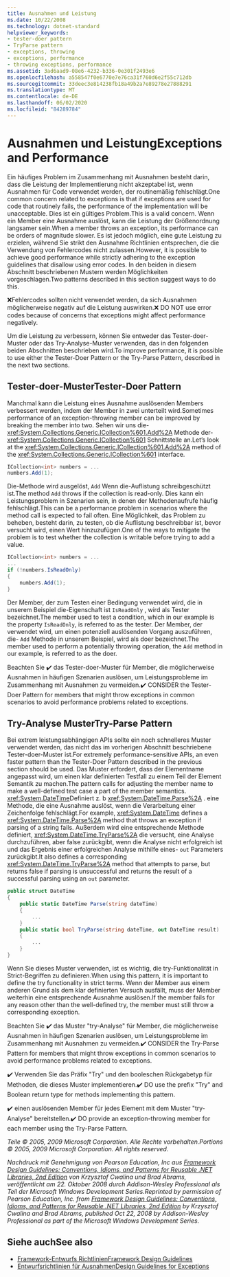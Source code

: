 ```yaml
---
title: Ausnahmen und Leistung
ms.date: 10/22/2008
ms.technology: dotnet-standard
helpviewer_keywords:
- tester-doer pattern
- TryParse pattern
- exceptions, throwing
- exceptions, performance
- throwing exceptions, performance
ms.assetid: 3ad6aad9-08e6-4232-b336-0e301f2493e6
ms.openlocfilehash: a558547f0e6770e7e76ca31f760d6e2f55c712db
ms.sourcegitcommit: 33deec3e814238fb18a49b2a7e89278e27888291
ms.translationtype: MT
ms.contentlocale: de-DE
ms.lasthandoff: 06/02/2020
ms.locfileid: "84289784"
---
```

# <a name="exceptions-and-performance"></a><span data-ttu-id="c2ae2-102">Ausnahmen und Leistung</span><span class="sxs-lookup"><span data-stu-id="c2ae2-102">Exceptions and Performance</span></span>
<span data-ttu-id="c2ae2-103">Ein häufiges Problem im Zusammenhang mit Ausnahmen besteht darin, dass die Leistung der Implementierung nicht akzeptabel ist, wenn Ausnahmen für Code verwendet werden, der routinemäßig fehlschlägt.</span><span class="sxs-lookup"><span data-stu-id="c2ae2-103">One common concern related to exceptions is that if exceptions are used for code that routinely fails, the performance of the implementation will be unacceptable.</span></span> <span data-ttu-id="c2ae2-104">Dies ist ein gültiges Problem.</span><span class="sxs-lookup"><span data-stu-id="c2ae2-104">This is a valid concern.</span></span> <span data-ttu-id="c2ae2-105">Wenn ein Member eine Ausnahme auslöst, kann die Leistung der Größenordnung langsamer sein.</span><span class="sxs-lookup"><span data-stu-id="c2ae2-105">When a member throws an exception, its performance can be orders of magnitude slower.</span></span> <span data-ttu-id="c2ae2-106">Es ist jedoch möglich, eine gute Leistung zu erzielen, während Sie strikt den Ausnahme Richtlinien entsprechen, die die Verwendung von Fehlercodes nicht zulassen.</span><span class="sxs-lookup"><span data-stu-id="c2ae2-106">However, it is possible to achieve good performance while strictly adhering to the exception guidelines that disallow using error codes.</span></span> <span data-ttu-id="c2ae2-107">In den beiden in diesem Abschnitt beschriebenen Mustern werden Möglichkeiten vorgeschlagen.</span><span class="sxs-lookup"><span data-stu-id="c2ae2-107">Two patterns described in this section suggest ways to do this.</span></span>

 <span data-ttu-id="c2ae2-108">❌Fehlercodes sollten nicht verwendet werden, da sich Ausnahmen möglicherweise negativ auf die Leistung auswirken.</span><span class="sxs-lookup"><span data-stu-id="c2ae2-108">❌ DO NOT use error codes because of concerns that exceptions might affect performance negatively.</span></span>

 <span data-ttu-id="c2ae2-109">Um die Leistung zu verbessern, können Sie entweder das Tester-doer-Muster oder das Try-Analyse-Muster verwenden, das in den folgenden beiden Abschnitten beschrieben wird.</span><span class="sxs-lookup"><span data-stu-id="c2ae2-109">To improve performance, it is possible to use either the Tester-Doer Pattern or the Try-Parse Pattern, described in the next two sections.</span></span>

## <a name="tester-doer-pattern"></a><span data-ttu-id="c2ae2-110">Tester-doer-Muster</span><span class="sxs-lookup"><span data-stu-id="c2ae2-110">Tester-Doer Pattern</span></span>
 <span data-ttu-id="c2ae2-111">Manchmal kann die Leistung eines Ausnahme auslösenden Members verbessert werden, indem der Member in zwei unterteilt wird.</span><span class="sxs-lookup"><span data-stu-id="c2ae2-111">Sometimes performance of an exception-throwing member can be improved by breaking the member into two.</span></span> <span data-ttu-id="c2ae2-112">Sehen wir uns die- <xref:System.Collections.Generic.ICollection%601.Add%2A> Methode der- <xref:System.Collections.Generic.ICollection%601> Schnittstelle an.</span><span class="sxs-lookup"><span data-stu-id="c2ae2-112">Let’s look at the <xref:System.Collections.Generic.ICollection%601.Add%2A> method of the <xref:System.Collections.Generic.ICollection%601> interface.</span></span>

```csharp
ICollection<int> numbers = ...
numbers.Add(1);
```

 <span data-ttu-id="c2ae2-113">Die-Methode wird ausgelöst, `Add` Wenn die-Auflistung schreibgeschützt ist.</span><span class="sxs-lookup"><span data-stu-id="c2ae2-113">The method `Add` throws if the collection is read-only.</span></span> <span data-ttu-id="c2ae2-114">Dies kann ein Leistungsproblem in Szenarien sein, in denen der Methodenaufrufe häufig fehlschlägt.</span><span class="sxs-lookup"><span data-stu-id="c2ae2-114">This can be a performance problem in scenarios where the method call is expected to fail often.</span></span> <span data-ttu-id="c2ae2-115">Eine Möglichkeit, das Problem zu beheben, besteht darin, zu testen, ob die Auflistung beschreibbar ist, bevor versucht wird, einen Wert hinzuzufügen.</span><span class="sxs-lookup"><span data-stu-id="c2ae2-115">One of the ways to mitigate the problem is to test whether the collection is writable before trying to add a value.</span></span>

```csharp
ICollection<int> numbers = ...
...
if (!numbers.IsReadOnly)
{
    numbers.Add(1);
}
```

 <span data-ttu-id="c2ae2-116">Der Member, der zum Testen einer Bedingung verwendet wird, die in unserem Beispiel die-Eigenschaft ist `IsReadOnly` , wird als Tester bezeichnet.</span><span class="sxs-lookup"><span data-stu-id="c2ae2-116">The member used to test a condition, which in our example is the property `IsReadOnly`, is referred to as the tester.</span></span> <span data-ttu-id="c2ae2-117">Der Member, der verwendet wird, um einen potenziell auslösenden Vorgang auszuführen, die- `Add` Methode in unserem Beispiel, wird als doer bezeichnet.</span><span class="sxs-lookup"><span data-stu-id="c2ae2-117">The member used to perform a potentially throwing operation, the `Add` method in our example, is referred to as the doer.</span></span>

 <span data-ttu-id="c2ae2-118">Beachten Sie ✔️ das Tester-doer-Muster für Member, die möglicherweise Ausnahmen in häufigen Szenarien auslösen, um Leistungsprobleme im Zusammenhang mit Ausnahmen zu vermeiden.</span><span class="sxs-lookup"><span data-stu-id="c2ae2-118">✔️ CONSIDER the Tester-Doer Pattern for members that might throw exceptions in common scenarios to avoid performance problems related to exceptions.</span></span>

## <a name="try-parse-pattern"></a><span data-ttu-id="c2ae2-119">Try-Analyse Muster</span><span class="sxs-lookup"><span data-stu-id="c2ae2-119">Try-Parse Pattern</span></span>
 <span data-ttu-id="c2ae2-120">Bei extrem leistungsabhängigen APIs sollte ein noch schnelleres Muster verwendet werden, das nicht das im vorherigen Abschnitt beschriebene Tester-doer-Muster ist.</span><span class="sxs-lookup"><span data-stu-id="c2ae2-120">For extremely performance-sensitive APIs, an even faster pattern than the Tester-Doer Pattern described in the previous section should be used.</span></span> <span data-ttu-id="c2ae2-121">Das Muster erfordert, dass der Elementname angepasst wird, um einen klar definierten Testfall zu einem Teil der Element Semantik zu machen.</span><span class="sxs-lookup"><span data-stu-id="c2ae2-121">The pattern calls for adjusting the member name to make a well-defined test case a part of the member semantics.</span></span> <span data-ttu-id="c2ae2-122"><xref:System.DateTime>Definiert z. b <xref:System.DateTime.Parse%2A> . eine Methode, die eine Ausnahme auslöst, wenn die Verarbeitung einer Zeichenfolge fehlschlägt.</span><span class="sxs-lookup"><span data-stu-id="c2ae2-122">For example, <xref:System.DateTime> defines a <xref:System.DateTime.Parse%2A> method that throws an exception if parsing of a string fails.</span></span> <span data-ttu-id="c2ae2-123">Außerdem wird eine entsprechende Methode definiert, <xref:System.DateTime.TryParse%2A> die versucht, eine Analyse durchzuführen, aber false zurückgibt, wenn die Analyse nicht erfolgreich ist und das Ergebnis einer erfolgreichen Analyse mithilfe eines- `out` Parameters zurückgibt.</span><span class="sxs-lookup"><span data-stu-id="c2ae2-123">It also defines a corresponding <xref:System.DateTime.TryParse%2A> method that attempts to parse, but returns false if parsing is unsuccessful and returns the result of a successful parsing using an `out` parameter.</span></span>

```csharp
public struct DateTime
{
    public static DateTime Parse(string dateTime)
    {
        ...
    }
    public static bool TryParse(string dateTime, out DateTime result)
    {
        ...
    }
}
```

 <span data-ttu-id="c2ae2-124">Wenn Sie dieses Muster verwenden, ist es wichtig, die try-Funktionalität in Strict-Begriffen zu definieren.</span><span class="sxs-lookup"><span data-stu-id="c2ae2-124">When using this pattern, it is important to define the try functionality in strict terms.</span></span> <span data-ttu-id="c2ae2-125">Wenn der Member aus einem anderen Grund als dem klar definierten Versuch ausfällt, muss der Member weiterhin eine entsprechende Ausnahme auslösen.</span><span class="sxs-lookup"><span data-stu-id="c2ae2-125">If the member fails for any reason other than the well-defined try, the member must still throw a corresponding exception.</span></span>

 <span data-ttu-id="c2ae2-126">Beachten Sie ✔️ das Muster "try-Analyse" für Member, die möglicherweise Ausnahmen in häufigen Szenarien auslösen, um Leistungsprobleme im Zusammenhang mit Ausnahmen zu vermeiden.</span><span class="sxs-lookup"><span data-stu-id="c2ae2-126">✔️ CONSIDER the Try-Parse Pattern for members that might throw exceptions in common scenarios to avoid performance problems related to exceptions.</span></span>

 <span data-ttu-id="c2ae2-127">✔️ Verwenden Sie das Präfix "Try" und den booleschen Rückgabetyp für Methoden, die dieses Muster implementieren.</span><span class="sxs-lookup"><span data-stu-id="c2ae2-127">✔️ DO use the prefix "Try" and Boolean return type for methods implementing this pattern.</span></span>

 <span data-ttu-id="c2ae2-128">✔️ einen auslösenden Member für jedes Element mit dem Muster "try-Analyse" bereitstellen.</span><span class="sxs-lookup"><span data-stu-id="c2ae2-128">✔️ DO provide an exception-throwing member for each member using the Try-Parse Pattern.</span></span>

 <span data-ttu-id="c2ae2-129">*Teile © 2005, 2009 Microsoft Corporation. Alle Rechte vorbehalten.*</span><span class="sxs-lookup"><span data-stu-id="c2ae2-129">*Portions © 2005, 2009 Microsoft Corporation. All rights reserved.*</span></span>

 <span data-ttu-id="c2ae2-130">*Nachdruck mit Genehmigung von Pearson Education, Inc aus [Framework Design Guidelines: Conventions, Idioms, and Patterns for Reusable .NET Libraries, 2nd Edition](https://www.informit.com/store/framework-design-guidelines-conventions-idioms-and-9780321545619) von Krzysztof Cwalina und Brad Abrams, veröffentlicht am 22. Oktober 2008 durch Addison-Wesley Professional als Teil der Microsoft Windows Development Series.*</span><span class="sxs-lookup"><span data-stu-id="c2ae2-130">*Reprinted by permission of Pearson Education, Inc. from [Framework Design Guidelines: Conventions, Idioms, and Patterns for Reusable .NET Libraries, 2nd Edition](https://www.informit.com/store/framework-design-guidelines-conventions-idioms-and-9780321545619) by Krzysztof Cwalina and Brad Abrams, published Oct 22, 2008 by Addison-Wesley Professional as part of the Microsoft Windows Development Series.*</span></span>

## <a name="see-also"></a><span data-ttu-id="c2ae2-131">Siehe auch</span><span class="sxs-lookup"><span data-stu-id="c2ae2-131">See also</span></span>

- [<span data-ttu-id="c2ae2-132">Framework-Entwurfs Richtlinien</span><span class="sxs-lookup"><span data-stu-id="c2ae2-132">Framework Design Guidelines</span></span>](index.md)
- [<span data-ttu-id="c2ae2-133">Entwurfsrichtlinien für Ausnahmen</span><span class="sxs-lookup"><span data-stu-id="c2ae2-133">Design Guidelines for Exceptions</span></span>](exceptions.md)
